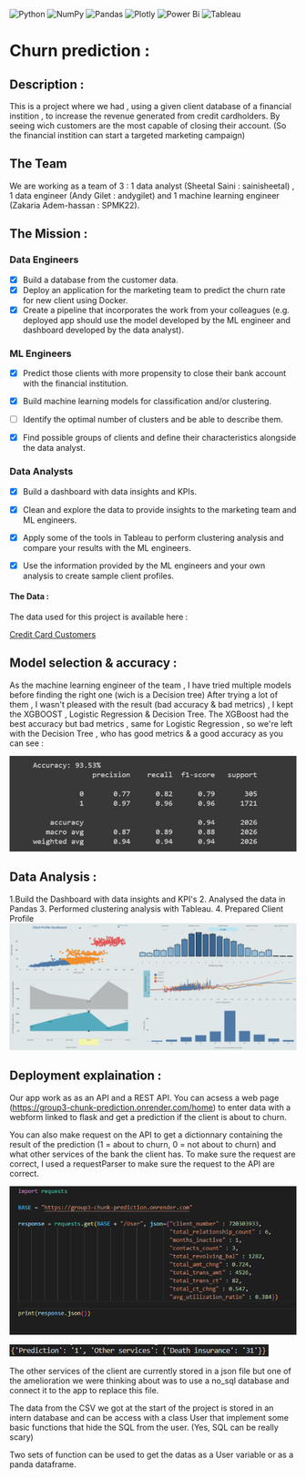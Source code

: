 ![Python](https://img.shields.io/badge/python-3670A0?style=for-the-badge&logo=python&logoColor=ffdd54)  ![NumPy](https://img.shields.io/badge/numpy-%23013243.svg?style=for-the-badge&logo=numpy&logoColor=white) ![Pandas](https://img.shields.io/badge/pandas-%23150458.svg?style=for-the-badge&logo=pandas&logoColor=white) ![Plotly](https://img.shields.io/badge/Plotly-%233F4F75.svg?style=for-the-badge&logo=plotly&logoColor=white) ![Power Bi](https://img.shields.io/badge/power_bi-F2C811?style=for-the-badge&logo=powerbi&logoColor=black)  ![Tableau](https://img.shields.io/badge/Tableau-E97627?style=for-the-badge&logo=Tableau&logoColor=white)
# Churn prediction :

## Description :

This is a project where we had , using a given client database of a financial instition , to increase the revenue generated from credit cardholders.
By seeing wich customers are the most capable of closing their account. (So the financial instition can start a targeted marketing campaign)

## The Team 

We are working as a team of 3 : 1 data analyst (Sheetal Saini : sainisheetal) , 1 data engineer (Andy Gilet : andygilet) and 1 machine learning engineer (Zakaria Adem-hassan : SPMK22).

## The Mission :

### Data Engineers

- [X] Build a database from the customer data.
- [X] Deploy an application for the marketing team to predict the churn rate for new client using Docker.
- [X] Create a pipeline that incorporates the work from your colleagues (e.g. deployed app should use the model developed by the ML engineer and dashboard developed by the data analyst).

### ML Engineers
- [X] Predict those clients with more propensity to close their bank account with the financial institution.
- [X] Build machine learning models for classification and/or clustering.
- [ ] Identify the optimal number of clusters and be able to describe them.
- [X] Find possible groups of clients and define their characteristics alongside the data analyst.


### Data Analysts
- [X] Build a dashboard with data insights and KPIs. 
- [X] Clean and explore the data to provide insights to the marketing team and ML engineers.
- [X] Apply some of the tools in Tableau to perform clustering analysis and compare your results with the ML engineers.  
- [X] Use the information provided by the ML engineers and your own analysis to create sample client profiles.


#### The Data :

The data used for this project is available here : 

[Credit Card Customers](https://www.kaggle.com/sakshigoyal7/credit-card-customers)

## Model selection & accuracy :

As the machine learning engineer of the team , I have tried multiple models before finding the right one (wich is a Decision tree)
After trying a lot of them , I wasn't pleased with the result (bad accuracy & bad metrics) , I kept the XGBOOST , Logistic Regression & Decision Tree.
The XGBoost had the best accuracy but bad metrics , same for Logistic Regression , so we're left with the Decision Tree , who has good metrics & a good accuracy as you can see : 

![Decision Tree](https://github.com/sainisheetal/Chrun-Prediction/blob/main/model/accuracy%20and%20metric%20DECISION%20TREE.png)

## Data Analysis :
1.Build the Dashboard with data insights and KPI's
2. Analysed the data in Pandas 
3. Performed clustering analysis with Tableau.
4. Prepared Client Profile
![Dashboard](https://github.com/sainisheetal/Chrun-Prediction/blob/main/Data%20Analysis/Credit_Card_Attrition%20Dashboard.png)


## Deployment explaination : 

Our app work as as an API and a REST API. You can acsess a web page (https://group3-chunk-prediction.onrender.com/home) to enter data with a webform linked to flask and get a prediction if the client is about to churn.

You can also make request on the API to get a dictionnary containing the result of the prediction (1 = about to churn, 0 = not about to churn) and what other services of the bank the client has. To make sure the request are correct, I used a requestParser to make sure the request to the API are correct.

![Capture](capture_request.png)

![Capture](capture_result.png)

The other services of the client are currently stored in a json file but one of the amelioration we were thinking about was to use a no_sql database and connect it to the app to replace this file.

The data from the CSV we got at the start of the project is stored in an intern database and can be access with a class User that implement some basic functions that hide the SQL from the user. (Yes, SQL can be really scary)

Two sets of function can be used to get the datas as a User variable or as a panda dataframe.
